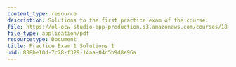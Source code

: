 ```yaml
---
content_type: resource
description: Solutions to the first practice exam of the course.
file: https://ol-ocw-studio-app-production.s3.amazonaws.com/courses/18-01-single-variable-calculus-fall-2006/888be10d7c78f32914aa04d5b9d8e96a_prexam1asolv1.pdf
file_type: application/pdf
resourcetype: Document
title: Practice Exam 1 Solutions 1
uid: 888be10d-7c78-f329-14aa-04d5b9d8e96a
---
```

